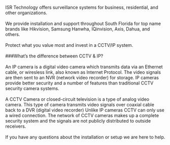 ISR Technology offers surveillance systems for business, residential, and other organizations.<br>
<br>
We provide installation and support throughout South Florida for top name brands like Hikvision, Samsung Hanwha, IQinvision, Axis, Dahua, and others.<br>
<br>
Protect what you value most and invest in a CCTV/IP system.<br>
<br>
###What’s the difference between CCTV & IP?<br>
<br>
An IP camera is a digital video camera which transmits data via an Ethernet cable, or wiresless link, also known as Internet Protocol. The video signals are then sent to an NVR (network video recorder) for storage. IP cameras provide better security and a number of features than traditional CCTV security camera systems.<br>
<br>
A CCTV Camera or closed-circuit television is a type of analog video camera. This type of camera transmits video signals over coaxial cable back to a DVR (digital video recorder) Unlike IP cameras CCTV can only use a wired connection. The network of CCTV cameras makes up a complete security system and the signals are not publicly distributed to outside receivers.<br>
<br>
If you have any questions about the installation or setup we are here to help.